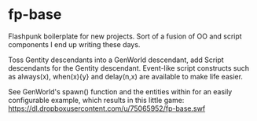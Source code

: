fp-base
=======

Flashpunk boilerplate for new projects. Sort of a fusion of OO and script components I end up writing these days.

Toss Gentity descendants into a GenWorld descendant, add Script descendants for the Gentity descendant. Event-like script constructs such as always(x), when(x){y} and delay(n,x) are available to make life easier.

See GenWorld's spawn() function and the entities within for an easily configurable example, which results in this little game: https://dl.dropboxusercontent.com/u/75065952/fp-base.swf
